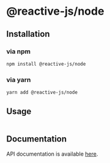 # @reactive-js/node

## Installation

### via npm

```sh
npm install @reactive-js/node
```

### via yarn

```sh
yarn add @reactive-js/node
```

## Usage

```typescript
```

## Documentation

API documentation is available [here](./docs).
